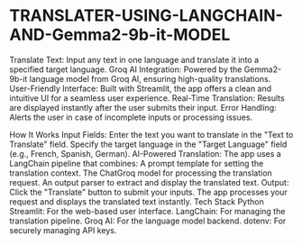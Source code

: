 # TRANSLATER-USING-LANGCHAIN-AND-Gemma2-9b-it-MODEL

Translate Text: Input any text in one language and translate it into a specified target language.
Groq AI Integration: Powered by the Gemma2-9b-it language model from Groq AI, ensuring high-quality translations.
User-Friendly Interface: Built with Streamlit, the app offers a clean and intuitive UI for a seamless user experience.
Real-Time Translation: Results are displayed instantly after the user submits their input.
Error Handling: Alerts the user in case of incomplete inputs or processing issues.

How It Works
Input Fields:
Enter the text you want to translate in the "Text to Translate" field.
Specify the target language in the "Target Language" field (e.g., French, Spanish, German).
AI-Powered Translation:
The app uses a LangChain pipeline that combines:
A prompt template for setting the translation context.
The ChatGroq model for processing the translation request.
An output parser to extract and display the translated text.
Output:
Click the "Translate" button to submit your inputs.
The app processes your request and displays the translated text instantly.
Tech Stack
Python
Streamlit: For the web-based user interface.
LangChain: For managing the translation pipeline.
Groq AI: For the language model backend.
dotenv: For securely managing API keys.

